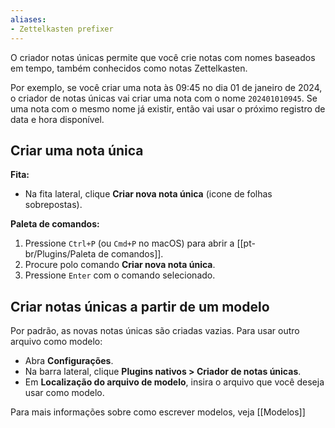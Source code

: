 ```yaml
---
aliases:
- Zettelkasten prefixer
---
```


O criador notas únicas permite que você crie notas com nomes baseados em tempo, também conhecidos como notas Zettelkasten.

Por exemplo, se você criar uma nota às 09:45 no dia 01 de janeiro de 2024, o criador de notas únicas vai criar uma nota com o nome `202401010945`. Se uma nota com o mesmo nome já existir, então vai usar o próximo registro de data e hora disponível.

## Criar uma nota única

**Fita:**

- Na fita lateral, clique **Criar nova nota única** (icone de folhas sobrepostas).

**Paleta de comandos:**

1. Pressione `Ctrl+P` (ou `Cmd+P` no macOS) para abrir a [[pt-br/Plugins/Paleta de comandos]].
3. Procure polo comando **Criar nova nota única**.
4. Pressione `Enter` com o comando selecionado.

## Criar notas únicas a partir de um modelo

Por padrão, as novas notas únicas são criadas vazias. Para usar outro arquivo como modelo:

- Abra **Configurações**.
- Na barra lateral, clique **Plugins nativos > Criador de notas únicas**.
- Em **Localização do arquivo de modelo**, insira o arquivo que você deseja usar como modelo.

Para mais informações sobre como escrever modelos, veja [[Modelos]]
